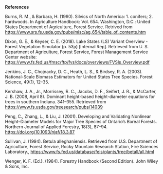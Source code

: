 **References**

Burns, R. M., & Barbara, H. (1990). Silvics of North America: 1. conifers; 2. hardwoods. In Agriculture Handbook: Vol. 654. Washington, D.C.: United States Department of Agriculture, Forest Service. Retrived from https://www.srs.fs.usda.gov/pubs/misc/ag_654/table_of_contents.htm

Dixon, G. E., & Keyser, C. E. (2018). Lake States (LS) Variant Overview - Forest Vegetation Simulator (p. 53p) [Internal Rep]. Retrieved from U. S. Department of Agriculture, Forest Service, Forest Management Service Center website: https://www.fs.fed.us/fmsc/ftp/fvs/docs/overviews/FVSls_Overview.pdf

Jenkins, J. C., Chojnacky, D. C., Heath, L. S., & Birdsey, R. A. (2003). National-Scale Biomass Estimators for United States Tree Species. Forest Science, 49(1), 12–35.

Kershaw, J. A., Jr., Morrissey, R. C., Jacobs, D. F., Seifert, J. R., & McCarter, J. B. (2008, April 8). Dominant height-based height-diameter equations for trees in southern Indiana. 341–355. Retrieved from https://www.fs.usda.gov/treesearch/pubs/14039

Peng, C., Zhang, L., & Liu, J. (2001). Developing and Validating Nonlinear Height–Diameter Models for Major Tree Species of Ontario’s Boreal Forests. Northern Journal of Applied Forestry, 18(3), 87–94. https://doi.org/10.1093/njaf/18.3.87

Sullivan, J. (1994). Betula alleghaniensis. Retrieved from U.S. Department of Agriculture, Forest Service, Rocky Mountain Research Station,  Fire Sciences Laboratory., https://www.fs.fed.us/database/feis/plants/tree/betall/all.html

Wenger, K. F. (Ed.). (1984). Forestry Handbook (Second Edition). John Wiley & Sons, Inc.

